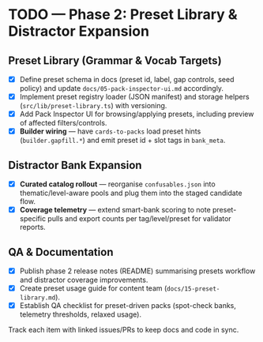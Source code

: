 # TODO — Phase 2: Preset Library & Distractor Expansion

## Preset Library (Grammar & Vocab Targets)
- [x] Define preset schema in docs (preset id, label, gap controls, seed policy) and update `docs/05-pack-inspector-ui.md` accordingly.
- [x] Implement preset registry loader (JSON manifest) and storage helpers (`src/lib/preset-library.ts`) with versioning.
- [x] Add Pack Inspector UI for browsing/applying presets, including preview of affected filters/controls.
- [x] **Builder wiring** — have `cards-to-packs` load preset hints (`builder.gapfill.*`) and emit preset id + slot tags in `bank_meta`.

## Distractor Bank Expansion
- [x] **Curated catalog rollout** — reorganise `confusables.json` into thematic/level-aware pools and plug them into the staged candidate flow.
- [x] **Coverage telemetry** — extend smart-bank scoring to note preset-specific pulls and export counts per tag/level/preset for validator reports.

## QA & Documentation
- [x] Publish phase 2 release notes (README) summarising presets workflow and distractor coverage improvements.
- [x] Create preset usage guide for content team (`docs/15-preset-library.md`).
- [x] Establish QA checklist for preset-driven packs (spot-check banks, telemetry thresholds, relaxed usage).

Track each item with linked issues/PRs to keep docs and code in sync.
